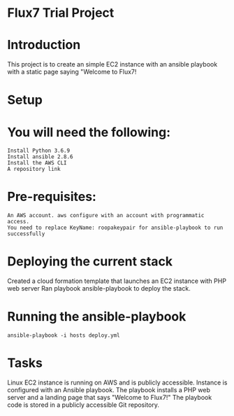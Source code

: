 # Flux7 Trial Project

# Introduction
   This project is to create an simple EC2 instance with an ansible playbook with a static page saying "Welcome to Flux7!

# Setup

# You will need the following:

    Install Python 3.6.9
    Install ansible 2.8.6
    Install the AWS CLI  
    A repository link

# Pre-requisites:
    
    An AWS account. aws configure with an account with programmatic access. 
    You need to replace KeyName: roopakeypair for ansible-playbook to run successfully


# Deploying the current stack

   Created a cloud formation template that launches an EC2 instance with PHP web server
   Ran playbook ansible-playbook to deploy the stack.


# Running the ansible-playbook

    ansible-playbook -i hosts deploy.yml

# Tasks

  Linux EC2 instance is running on AWS and is publicly accessible.
  Instance is configured with an Ansible playbook.
  The playbook installs a PHP web server and a landing page that says "Welcome to Flux7!"
  The playbook code is stored in a publicly accessible Git repository.
